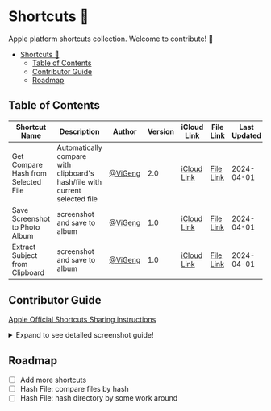 # Shortcuts 🍎

Apple platform shortcuts collection.
Welcome to contribute! 🎉

- [Shortcuts 🍎](#shortcuts-)
  - [Table of Contents](#table-of-contents)
  - [Contributor Guide](#contributor-guide)
  - [Roadmap](#roadmap)


## Table of Contents

| Shortcut Name               | Description | Author                              | Version | iCloud Link                                                                      | File Link                                                   | Last Updated |
| --------------------------- | ----------- | ----------------------------------- | ------- | -------------------------------------------------------------------------------- | ----------------------------------------------------------- | ------------ |
| Get Compare Hash from Selected File | Automatically compare with clipboard's hash/file with current selected file    | [@ViGeng](https://github.com/ViGeng) | 2.0     | [iCloud Link](https://www.icloud.com/shortcuts/2d7c4caee1e043109c187fa757017e24) | [File Link](shortcuts/Get_Compare_Hash_from_Selected_File.shortcut) | 2024-04-01   |
| Save Screenshot to Photo Album | screenshot and save to album   | [@ViGeng](https://github.com/ViGeng) | 1.0     | [iCloud Link](https://www.icloud.com/shortcuts/67aa8b84140242e082fccfe02cc9c033) | [File Link](shortcuts/Save_Screenshot_to_Photo_Album.shortcut) | 2024-04-01   |
| Extract Subject from Clipboard | screenshot and save to album   | [@ViGeng](https://github.com/ViGeng) | 1.0     | [iCloud Link](https://www.icloud.com/shortcuts/f5e8c7c837274576846e5c0b05653a25) | [File Link](shortcuts/Extract_Subject_from_Clipboard.shortcut) | 2024-04-01   |



## Contributor Guide

[Apple Official Shortcuts Sharing instructions](https://support.apple.com/guide/shortcuts-mac/apdf01f8c054/mac)

<details>
<summary>Expand to see detailed screenshot guide!</summary>

1. select the shortcut you want to share
   ![alt text](assets/image.png)
2. open `File` menu on the menu bar (top left corner) and select `Export...`
   ![alt text](assets/image-1.png)
3. Choose your target path and remember to select the `For:` as Anyone
    ![alt text](assets/image-3.png)
    ![alt text](assets/image-2.png)
4. Click `Save` and you will get a `.shortcut` file
5. Finally, you can share the `.shortcut` file to others

</details>

## Roadmap

- [ ] Add more shortcuts
- [ ] Hash File: compare files by hash
- [ ] Hash File: hash directory by some work around
